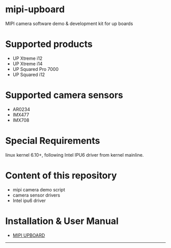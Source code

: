 # mipi-upboard
MIPI camera software demo & development kit for up boards

Supported products
=============================================
* UP Xtreme i12
* UP Xtreme i14
* UP Squared Pro 7000
* UP Squared i12

Supported camera sensors
=============================================
* AR0234
* IMX477
* IMX708
  
Special Requirements
=============================================
linux kernel 6.10+, following Intel IPU6 driver from kernel mainline.

Content of this repository
=============================================
* mipi camera demo script
* camera sensor drivers
* Intel ipu6 driver

Installation & User Manual 
=============================================
- [MIPI UPBOARD](https://github.com/up-division/mipi-upboard/wiki) 

---------------


